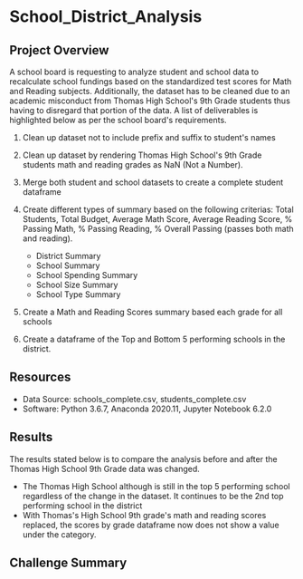 # School_District_Analysis

## Project Overview
A school board is requesting to analyze student and school data to recalculate school fundings based on the standardized test scores for Math and Reading subjects. Additionally, the dataset has to be cleaned due to an academic misconduct from Thomas High School's 9th Grade students thus having to disregard that portion of the data. A list of deliverables is highlighted below as per the school board's requirements.
1. Clean up dataset not to include prefix and suffix to student's names

2. Clean up dataset by rendering Thomas High School's 9th Grade students math and reading grades as NaN (Not a Number).

3. Merge both student and school datasets to create a complete student dataframe

4. Create different types of summary based on the following criterias: Total Students, Total Budget, Average Math Score, Average Reading Score, % Passing Math, % Passing Reading, % Overall Passing (passes both math and reading).
    - District Summary
    - School Summary
    - School Spending Summary
    - School Size Summary
    - School Type Summary
 
 5. Create a Math and Reading Scores summary based each grade for all schools
 
 6. Create a dataframe of the Top and Bottom 5 performing schools in the district.


## Resources
- Data Source: schools_complete.csv, students_complete.csv
- Software: Python 3.6.7, Anaconda 2020.11, Jupyter Notebook 6.2.0

## Results
The results  stated below is to compare the analysis before and after the Thomas High School 9th Grade data was changed.

- The Thomas High School although is still in the top 5 performing school regardless of the change in the dataset. It continues to be the 2nd top performing school in the district
- With Thomas's High School 9th grade's math and reading scores replaced, the scores by grade dataframe now does not show a value under the category.


## Challenge Summary
 
